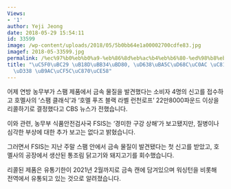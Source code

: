 ```yaml
---
Views:
- '1'
author: Yeji Jeong
date: 2018-05-29 15:54:11
id: 33599
image: /wp-content/uploads/2018/05/5b0bb64e1a00002700cdfe83.jpg
imagef: 2018-05-33599.jpg
permalink: /%ec%97%b0%eb%b0%a9-%eb%86%8d%eb%ac%b4%eb%b6%80-%ed%98%b8%eb%a9%9c%ed%9a%8c%ec%82%ac-%ec%a0%9c%ed%92%88-%ec%8a%a4%ed%8c%b8-%eb%a6%ac%ec%bd%9c%ec%a1%b0%ec%b9%98/
title: "\uC5F0\uBC29 \uB18D\uBB34\uBD80, \uD638\uBA5C\uD68C\uC0AC \uC81C\uD488 \uC2A4\
  \uD338 \uB9AC\uCF5C\uC870\uCE58"
---
```


어제 연방 농무부가 스팸 제품에서 금속 물질을 발견했다는 소비자 4명의 신고를 접수하고 호멜사의 ‘스팸 클래식’과 ‘호멜 푸즈 블랙 라벨 런천로프’ 22만8000파운드 이상을 리콜하기로 결정했다고 CBS 뉴스가 전했습니다.

이와 관련, 농무부 식품안전검사국 FSIS는 ‘경미한 구강 상해’가 보고됐지만, 질병이나 심각한 부상에 대한 추가 보고는 없다고 밝혔습니다.

그러면서 FSIS는 지난 주말 스팸 안에서 금속 물질이 발견됐다는 첫 신고를 받았고, 호멜사의 공장에서 생산된 통조림 닭고기와 돼지고기를 회수했습니다.

리콜된 제품은 유통기한이 2021년 2월까지로 금속 캔에 담겨있으며 워싱턴을 비롯해 전역에서 유통되고 있는 것으로 알려졌습니다.